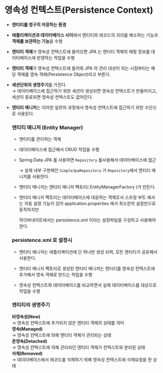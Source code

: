 # 영속성 컨텍스트(Persistence Context)
- **엔티티를 영구히 저장하는 환경**
- **애플리케이션과 데이터베이스 사이**에서 엔티티와 레코드의 괴리를 해소하는 기능과 **객체를 보관하는 기능**을 수행
- **엔티티 객체**가 영속성 컨텍스트에 들어오면 JPA 는 엔티티 객체의 매핑 정보를 데이터베이스에 반영하는 작업을 수행
- **엔티티 객체**가 영속성 컨텍스트에 들어와 JPA 의 관리 대상이 되는 시점부터는 해당 객체를 영속 객체(Persistence Object)라고 부른다.
- **세션단위의 생명주기**를 가진다.  
  → 데이터베이스에 접근하기 위한 세션이 생성되면 영속성 컨텍스트가 만들어지고, 세션이 종료되면 영속성 컨텍스트도 없어진다.  
- **엔티티 매니저**는 이러한 일련의 과정에서 영속성 컨텍스트에 접근하기 위한 수단으로 사용된다.

  ### 엔티티 매니저 (Entity Manager)
    - 엔티티를 관리하는 객체
    - 데이터베이스에 접근해서 CRUD 작업을 수행
    - Spring Data JPA 를 사용하면 `Repository` 를사용해서 데이터베이스에 접근

      → 실제 내부 구현체인 `SimpleJpaRepository` 가 `Repository`에서 엔티티 매니저를 사용한다.

    - 엔티티 매니저는 엔티티 매니저 팩토리( EntityManagerFactory )가 만든다.
    - 엔티티 매니저 팩토리는 데이터베이스에 대응하는 객체로서 스프링 부트 에서는 자동 설정 기능이 있어 application.properties 에서 최소한의 설정만으로 동작하지만

      하이버네이트에서는 persistence.xml 이라는 설정파일을 구성하고 사용해야 한다.

    ### persistence.xml 로 설정시
    
    - 엔티티 매니저는 애플리케이션에 단 하나만 생성 되며, 모든 엔티티가 공유해서 사용한다.
    
    - 엔티티 매니저 팩토리로 생성된 엔티티 매니저는 엔티티를 영속성 컨텍스트에 추가해서 영속 객체로 만드는 작업을 수행 
    
    - 영속성 컨텍스트와 데이터베이스를 비교하면서 실제 데이터베이스를 대상으로 작업을 수행
    
    ### 엔티티의 생명주기
    
    **비영속성(New)**  
    → 영속성 컨텍스트에 추가되지 않은 엔티티 객체의 상태를 의미  
    **영속(Managed)**  
    → 영속성 컨텍스트에 의해 엔티티 객체가 관리되는 상태  
    **준영속(Detached)**  
    → 영속성 컨텍스트에 의해 관리되던 엔티티 객체가 컨텍스트와 분리된 상태  
    **삭제(Removed)**  
    → 데이터베이스에서 레코드를 삭제하기 위해 영속성 컨텍스트에 삭제요청을 한 상태